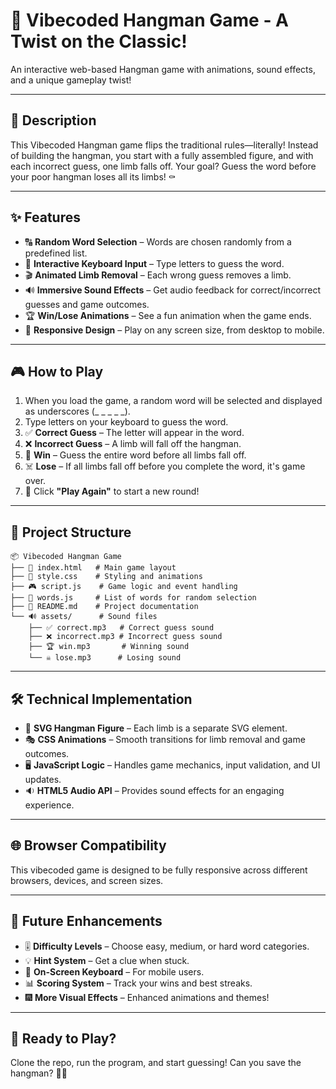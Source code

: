 # 🎩 Vibecoded Hangman Game - A Twist on the Classic!

An interactive web-based Hangman game with animations, sound effects, and a unique gameplay twist!

---

## 📜 Description

This Vibecoded Hangman game flips the traditional rules—literally! Instead of building the hangman, you start with a fully assembled figure, and with each incorrect guess, one limb falls off. Your goal? Guess the word before your poor hangman loses all its limbs! ⚰️

---

## ✨ Features

- 🔠 **Random Word Selection** – Words are chosen randomly from a predefined list.
- 🎹 **Interactive Keyboard Input** – Type letters to guess the word.
- 🎬 **Animated Limb Removal** – Each wrong guess removes a limb.
- 🔊 **Immersive Sound Effects** – Get audio feedback for correct/incorrect guesses and game outcomes.
- 🏆 **Win/Lose Animations** – See a fun animation when the game ends.
- 📱 **Responsive Design** – Play on any screen size, from desktop to mobile.

---

## 🎮 How to Play

1. When you load the game, a random word will be selected and displayed as underscores (_ _ _ _ _).
2. Type letters on your keyboard to guess the word.
3. ✅ **Correct Guess** – The letter will appear in the word.
4. ❌ **Incorrect Guess** – A limb will fall off the hangman.
5. 🏅 **Win** – Guess the entire word before all limbs fall off.
6. ☠️ **Lose** – If all limbs fall off before you complete the word, it's game over.
7. 🔄 Click **"Play Again"** to start a new round!

---

## 📂 Project Structure

```
📦 Vibecoded Hangman Game
├── 📄 index.html   # Main game layout
├── 🎨 style.css    # Styling and animations
├── 🎮 script.js    # Game logic and event handling
├── 📜 words.js     # List of words for random selection
├── 📖 README.md    # Project documentation
└── 🔊 assets/      # Sound files
    ├── ✅ correct.mp3   # Correct guess sound
    ├── ❌ incorrect.mp3 # Incorrect guess sound
    ├── 🏆 win.mp3       # Winning sound
    └── ☠️ lose.mp3      # Losing sound
```

---

## 🛠️ Technical Implementation

- 🎨 **SVG Hangman Figure** – Each limb is a separate SVG element.
- 🎭 **CSS Animations** – Smooth transitions for limb removal and game outcomes.
- 🖥️ **JavaScript Logic** – Handles game mechanics, input validation, and UI updates.
- 🔉 **HTML5 Audio API** – Provides sound effects for an engaging experience.

---

## 🌐 Browser Compatibility

This vibecoded game is designed to be fully responsive across different browsers, devices, and screen sizes.

---

## 🚀 Future Enhancements

- 🎚️ **Difficulty Levels** – Choose easy, medium, or hard word categories.
- 💡 **Hint System** – Get a clue when stuck.
- 🎹 **On-Screen Keyboard** – For mobile users.
- 📊 **Scoring System** – Track your wins and best streaks.
- 🎆 **More Visual Effects** – Enhanced animations and themes!

---

## 🎯 Ready to Play?

Clone the repo, run the program, and start guessing! Can you save the hangman? 🤔💀

